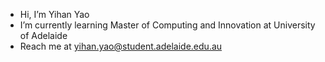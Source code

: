 - Hi, I’m Yihan Yao
- I’m currently learning Master of Computing and Innovation at University of Adelaide
- Reach me at yihan.yao@student.adelaide.edu.au
